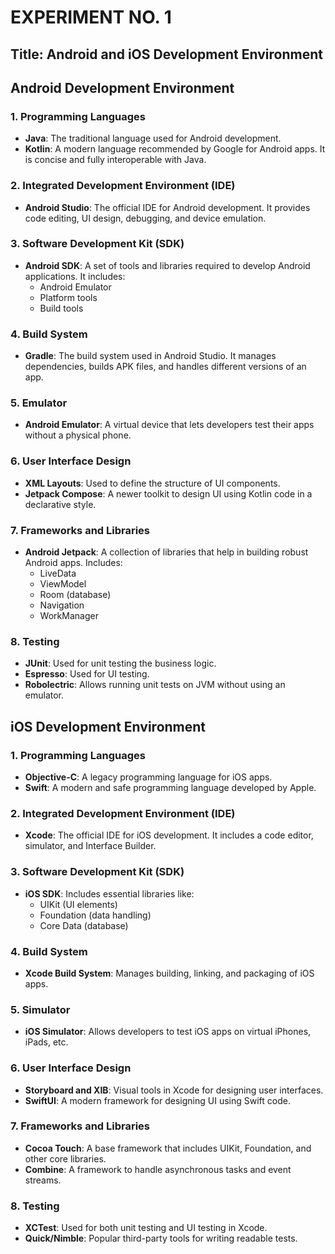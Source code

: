 # EXPERIMENT NO. 1
## Title: Android and iOS Development Environment
## Android Development Environment
### 1. Programming Languages
- **Java**: The traditional language used for Android development.
- **Kotlin**: A modern language recommended by Google for Android apps. It is concise and fully interoperable with Java.
### 2. Integrated Development Environment (IDE)
- **Android Studio**: The official IDE for Android development. It provides code editing, UI design, debugging, and device emulation.
### 3. Software Development Kit (SDK)
- **Android SDK**: A set of tools and libraries required to develop Android applications. It includes:
  - Android Emulator
  - Platform tools
  - Build tools
### 4. Build System
- **Gradle**: The build system used in Android Studio. It manages dependencies, builds APK files, and handles different versions of an app.
### 5. Emulator
- **Android Emulator**: A virtual device that lets developers test their apps without a physical phone.
### 6. User Interface Design
- **XML Layouts**: Used to define the structure of UI components.
- **Jetpack Compose**: A newer toolkit to design UI using Kotlin code in a declarative style.
### 7. Frameworks and Libraries
- **Android Jetpack**: A collection of libraries that help in building robust Android apps. Includes:
  - LiveData
  - ViewModel
  - Room (database)
  - Navigation
  - WorkManager
### 8. Testing
- **JUnit**: Used for unit testing the business logic.
- **Espresso**: Used for UI testing.
- **Robolectric**: Allows running unit tests on JVM without using an emulator.
## iOS Development Environment
### 1. Programming Languages
- **Objective-C**: A legacy programming language for iOS apps.
- **Swift**: A modern and safe programming language developed by Apple.

### 2. Integrated Development Environment (IDE)
- **Xcode**: The official IDE for iOS development. It includes a code editor, simulator, and Interface Builder.

### 3. Software Development Kit (SDK)
- **iOS SDK**: Includes essential libraries like:
  - UIKit (UI elements)
  - Foundation (data handling)
  - Core Data (database)

### 4. Build System
- **Xcode Build System**: Manages building, linking, and packaging of iOS apps.

### 5. Simulator
- **iOS Simulator**: Allows developers to test iOS apps on virtual iPhones, iPads, etc.

### 6. User Interface Design
- **Storyboard and XIB**: Visual tools in Xcode for designing user interfaces.
- **SwiftUI**: A modern framework for designing UI using Swift code.

### 7. Frameworks and Libraries
- **Cocoa Touch**: A base framework that includes UIKit, Foundation, and other core libraries.
- **Combine**: A framework to handle asynchronous tasks and event streams.

### 8. Testing
- **XCTest**: Used for both unit testing and UI testing in Xcode.
- **Quick/Nimble**: Popular third-party tools for writing readable tests.

